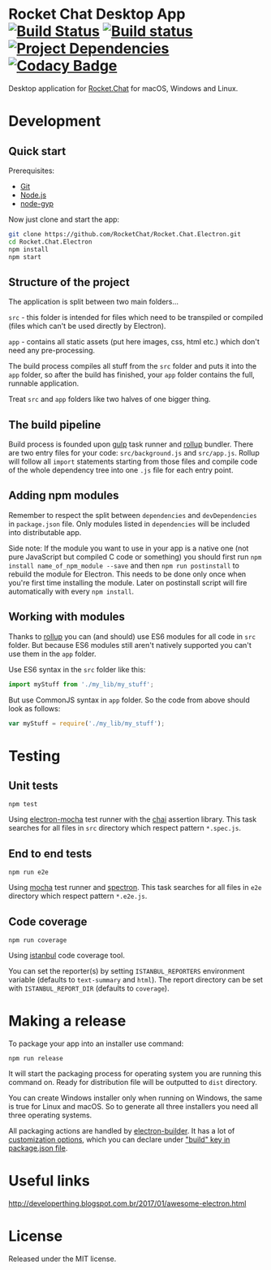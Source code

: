 # Rocket Chat Desktop App [![Build Status](https://img.shields.io/travis/RocketChat/Rocket.Chat.Electron/master.svg)](https://travis-ci.org/RocketChat/Rocket.Chat.Electron) [![Build status](https://ci.appveyor.com/api/projects/status/k72eq3gm42wt4j8b?svg=true)](https://ci.appveyor.com/project/RocketChat/rocket-chat-electron) [![Project Dependencies](https://david-dm.org/RocketChat/Rocket.Chat.Electron.svg)](https://david-dm.org/RocketChat/Rocket.Chat.Electron) [![Codacy Badge](https://api.codacy.com/project/badge/Grade/54ebf39732d14cb19a1a992b46bd0da6)](https://www.codacy.com/app/RocketChat/Rocket-Chat-Electron?utm_source=github.com&amp;utm_medium=referral&amp;utm_content=RocketChat/Rocket.Chat.Electron&amp;utm_campaign=Badge_Grade)

Desktop application for [Rocket.Chat](https://github.com/RocketChat/Rocket.Chat) for macOS, Windows and Linux.

# Development

## Quick start

Prerequisites:

* [Git](http://git-scm.com/book/en/v2/Getting-Started-Installing-Git)
* [Node.js](https://nodejs.org)
* [node-gyp](https://github.com/nodejs/node-gyp#installation)

Now just clone and start the app:

```sh
git clone https://github.com/RocketChat/Rocket.Chat.Electron.git
cd Rocket.Chat.Electron
npm install
npm start
```

## Structure of the project

The application is split between two main folders...

`src` - this folder is intended for files which need to be transpiled or compiled (files which can't be used directly by Electron).

`app` - contains all static assets (put here images, css, html etc.) which don't need any pre-processing.

The build process compiles all stuff from the `src` folder and puts it into the `app` folder, so after the build has finished, your `app` folder contains the full, runnable application.

Treat `src` and `app` folders like two halves of one bigger thing.


## The build pipeline

Build process is founded upon [gulp](https://github.com/gulpjs/gulp) task runner and [rollup](https://github.com/rollup/rollup) bundler. There are two entry files for your code: `src/background.js` and `src/app.js`. Rollup will follow all `import` statements starting from those files and compile code of the whole dependency tree into one `.js` file for each entry point.


## Adding npm modules

Remember to respect the split between `dependencies` and `devDependencies` in `package.json` file. Only modules listed in `dependencies` will be included into distributable app.

Side note: If the module you want to use in your app is a native one (not pure JavaScript but compiled C code or something) you should first  run `npm install name_of_npm_module --save` and then `npm run postinstall` to rebuild the module for Electron. This needs to be done only once when you're first time installing the module. Later on postinstall script will fire automatically with every `npm install`.

## Working with modules

Thanks to [rollup](https://github.com/rollup/rollup) you can (and should) use ES6 modules for all code in `src` folder. But because ES6 modules still aren't natively supported you can't use them in the `app` folder.

Use ES6 syntax in the `src` folder like this:
```js
import myStuff from './my_lib/my_stuff';
```

But use CommonJS syntax in `app` folder. So the code from above should look as follows:
```js
var myStuff = require('./my_lib/my_stuff');
```

# Testing

## Unit tests

```
npm test
```

Using [electron-mocha](https://github.com/jprichardson/electron-mocha) test runner with the [chai](http://chaijs.com/api/assert/) assertion library. This task searches for all files in `src` directory which respect pattern `*.spec.js`.

## End to end tests

```
npm run e2e
```

Using [mocha](https://mochajs.org/) test runner and [spectron](http://electron.atom.io/spectron/). This task searches for all files in `e2e` directory which respect pattern `*.e2e.js`.

## Code coverage

```
npm run coverage
```

Using [istanbul](http://gotwarlost.github.io/istanbul/) code coverage tool.

You can set the reporter(s) by setting `ISTANBUL_REPORTERS` environment variable (defaults to `text-summary` and `html`). The report directory can be set with `ISTANBUL_REPORT_DIR` (defaults to `coverage`).

# Making a release

To package your app into an installer use command:

```
npm run release
```

It will start the packaging process for operating system you are running this command on. Ready for distribution file will be outputted to `dist` directory.

You can create Windows installer only when running on Windows, the same is true for Linux and macOS. So to generate all three installers you need all three operating systems.

All packaging actions are handled by [electron-builder](https://github.com/electron-userland/electron-builder). It has a lot of [customization options](https://github.com/electron-userland/electron-builder/wiki/Options), which you can declare under ["build" key in package.json file](https://github.com/szwacz/electron-boilerplate/blob/master/package.json#L2).

# Useful links

http://developerthing.blogspot.com.br/2017/01/awesome-electron.html

# License

Released under the MIT license.
